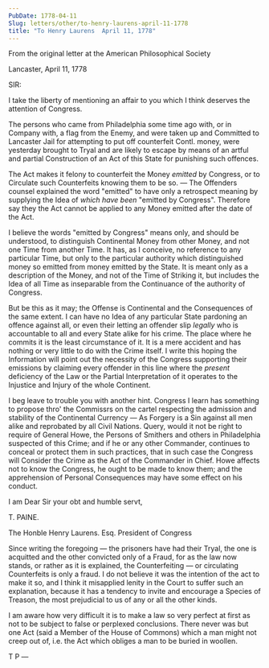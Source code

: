 ```yaml
---
PubDate: 1778-04-11
Slug: letters/other/to-henry-laurens-april-11-1778
title: "To Henry Laurens  April 11, 1778"
---
```


   From the original letter at the American Philosophical Society

   Lancaster, April 11, 1778

   SIR:

   I take the liberty of mentioning an affair to you which I think deserves
   the attention of Congress. 
   
   The persons who came from Philadelphia some
   time ago with, or in Company with, a flag from the Enemy, and were taken
   up and Committed to Lancaster Jail for attempting to put off counterfeit
   Contl. money, were yesterday brought to Tryal and are likely to
   escape by means of an artful and partial Construction of an Act of this
   State for punishing such offences. 
   
   The Act makes it felony to counterfeit
   the Money *emitted* by Congress, or to Circulate such Counterfeits knowing
   them to be so. &mdash; The Offenders counsel explained the word "emitted" to have
   only a retrospect meaning by supplying the Idea of *which have been*
   "emitted by Congress". Therefore say they the Act cannot be applied to any
   Money emitted after the date of the Act. 
   
   I believe the words "emitted by
   Congress" means only, and should be understood, to distinguish Continental
   Money from other Money, and not one Time from another Time. It has, as I
   conceive, no reference to any particular Time, but only to the particular
   authority which distinguished money so emitted from money emitted by the
   State. It is meant only as a description of the Money, and not of the Time
   of Striking it, but includes the Idea of all Time as inseparable from the
   Continuance of the authority of Congress. 
   
   But be this as it may; the Offense is Continental and the Consequences of the same extent. I can have
   no Idea of any particular State pardoning an offence against all, or even
   their letting an offender slip *legally* who is accountable to all and every
   State alike for his crime. The place where he commits it is the least
   circumstance of it. It is a mere accident and has nothing or very little
   to do with the Crime itself. I write this hoping the Information will
   point out the necessity of the Congress supporting their emissions by
   claiming every offender in this line where the *present* deficiency of the
   Law or the Partial Interpretation of it operates to the Injustice and
   Injury of the whole Continent.

   I beg leave to trouble you with another hint. Congress I learn has
   something to propose thro' the Commissrs on the cartel respecting
   the admission and stability of the Continental Currency &mdash; As Forgery is a
   Sin against all men alike and reprobated by all Civil Nations. Query,
   would it not be right to require of General Howe, the Persons of Smithers
   and others in Philadelphia suspected of this Crime; and if he or any
   other Commander, continues to conceal or protect them in such practices,
   that in such case the Congress will Consider the Crime as the Act of the
   Commander in Chief. Howe affects not to know the Congress, he ought to be
   made to know them; and the apprehension of Personal Consequences may have
   some effect on his conduct.

   I am Dear Sir your obt and humble servt,

   T. PAINE.
   
   The Honble Henry Laurens. Esq. President of Congress

   Since writing the foregoing &mdash; the prisoners have had their Tryal, the one is
   acquitted and the other convicted only of a Fraud, for as the law now
   stands, or rather as it is explained, the Counterfeiting &mdash; or circulating
   Counterfeits is only a fraud. I do not believe it was the intention of the
   act to make it so, and I think it misapplied lenity in the Court to suffer
   such an explanation, because it has a tendency to invite and encourage a
   Species of Treason, the most prejudicial to us of any or all the other
   kinds. 
   
   I am aware how very difficult it is to make a law so very perfect
   at first as not to be subject to false or perplexed conclusions. There
   never was but one Act (said a Member of the House of Commons) which a man
   might not creep out of, i.e. the Act which obliges a man to be buried in
   woollen.

   T P &mdash;


